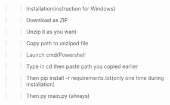 >>Installation(instruction for Windows)	

>>Download as ZIP

>>Unzip it as you want

>>Copy path to unziped file

>>Launch cmd/Powershell

>>Type in cd then paste path you copied earlier 

>>Then pip install -r requirements.txt(only one time during installation)

>>Then py main.py (always)

